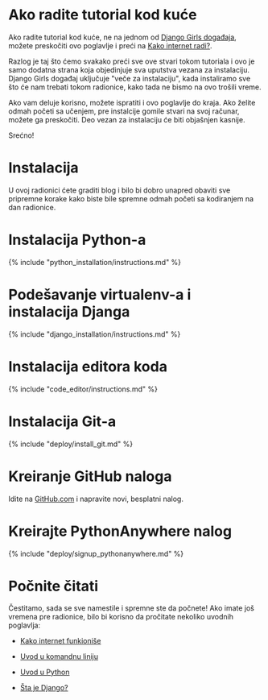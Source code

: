 # Ako radite tutorial kod kuće

Ako radite tutorial kod kuće, ne na jednom od [Django Girls događaja](http://djangogirls.org/events/), možete preskočiti ovo poglavlje i preći na [Kako internet radi?](../how_the_internet_works/README.md).

Razlog je taj što ćemo svakako preći sve ove stvari tokom tutoriala i ovo je samo dodatna strana koja objedinjuje sva uputstva vezana za instalaciju. Django Girls događaj uključuje "veče za instalaciju", kada instaliramo sve što će nam trebati tokom radionice, kako tada ne bismo na ovo trošili vreme.

Ako vam deluje korisno, možete ispratiti i ovo poglavlje do kraja. Ako želite odmah početi sa učenjem, pre instalcije gomile stvari na svoj računar, možete ga preskočiti. Deo vezan za instalaciju će biti objašnjen kasnije.

Srećno!

# Instalacija

U ovoj radionici ćete graditi blog i bilo bi dobro unapred obaviti sve pripremne korake kako biste bile spremne odmah početi sa kodiranjem na dan radionice.

# Instalacija Python-a

{% include "python_installation/instructions.md" %}

# Podešavanje virtualenv-a i instalacija Djanga

{% include "django_installation/instructions.md" %}

# Instalacija editora koda

{% include "code_editor/instructions.md" %}

# Instalacija Git-a

{% include "deploy/install_git.md" %}

# Kreiranje GitHub naloga

Idite na [GitHub.com](http://www.github.com) i napravite novi, besplatni nalog.

# Kreirajte PythonAnywhere nalog

{% include "deploy/signup_pythonanywhere.md" %}

# Počnite čitati

Čestitamo, sada se sve namestile i spremne ste da počnete! Ako imate još vremena pre radionice, bilo bi korisno da pročitate nekoliko uvodnih poglavlja:

  * [Kako internet funkioniše](../how_the_internet_works/README.md)

  * [Uvod u komandnu liniju](../intro_to_command_line/README.md)

  * [Uvod u Python](../intro_to_command_line/README.md)

  * [Šta je Django?](../django/README.md)